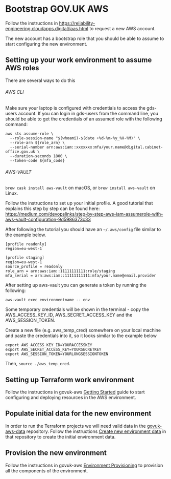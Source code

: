 # Bootstrap GOV.UK AWS

Follow the instructions in https://reliability-engineering.cloudapps.digital/iaas.html to request a new AWS account.

The new account has a bootstrap role that you should be able to assume to start configuring the new environment.

## Setting up your work environment to assume AWS roles

There are several ways to do this

###### AWS CLI

Make sure your laptop is configured with credentials to access the gds-users account. If you can login in gds-users from the command line, you should be able to get the credentials of an assumed role with the following command:

```
aws sts assume-role \
  --role-session-name "$(whoami)-$(date +%d-%m-%y_%H-%M)" \
  --role-arn ${role_arn} \
  --serial-number arn:aws:iam::xxxxxxx:mfa/your.name@digital.cabinet-office.gov.uk \
  --duration-seconds 1800 \
  --token-code ${mfa_code}
```

###### AWS-VAULT

`brew cask install aws-vault` on macOS, or `brew install aws-vault` on Linux.

Follow the instructions to set up your initial profile. A good tutorial that explains this step by step can be found here:
https://medium.com/devopslinks/step-by-step-aws-iam-assumerole-with-aws-vault-configuration-9d5986373c33

After following the tutorial you should have an `~/.aws/config` file similar to the example below.

```
[profile readonly]
region=eu-west-1

[profile staging]
region=eu-west-1
source_profile = readonly
role_arn = arn:aws:iam::11111111111:role/staging
mfa_serial = arn:aws:iam::11111111111:mfa/your.name@email.provider
```

After setting up aws-vault you can generate a token by running the following:

```
aws-vault exec environmentname -- env
```

Some temporary credentials will be shown in the terminal - copy the AWS_ACCESS_KEY_ID, AWS_SECRET_ACCESS_KEY and the AWS_SESSION_TOKEN.

Create a new file (e.g. aws_temp_cred) somewhere on your local machine and paste the credentials into it, so it looks similar to the example below

```
export AWS_ACCESS_KEY_ID=YOURACCESSKEY
export AWS_SECRET_ACCESS_KEY=YOURSECRETKEY
export AWS_SESSION_TOKEN=YOURLONGSESSIONTOKEN
```

Then, `source ./aws_temp_cred`.

## Setting up Terraform work environment

Follow the instructions in govuk-aws [Getting Started](https://github.com/alphagov/govuk-aws/blob/master/docs/guides/getting-started.md) guide to start configuring and deploying resources in the AWS environment.

## Populate initial data for the new environment

In order to run the Terraform projects we will need valid data in the [govuk-aws-data](https://github.com/alphagov/govuk-aws-data) repository. Follow the instructions [Create new environment data](https://github.com/alphagov/govuk-aws-data/blob/master/docs/new-environment-data.md) in that repository to create the initial environment data.

## Provision the new environment

Follow the instructions in govuk-aws [Environment Provisioning](https://github.com/alphagov/govuk-aws/blob/master/docs/guides/environment-provisioning.md) to provision all the components of the environment.

